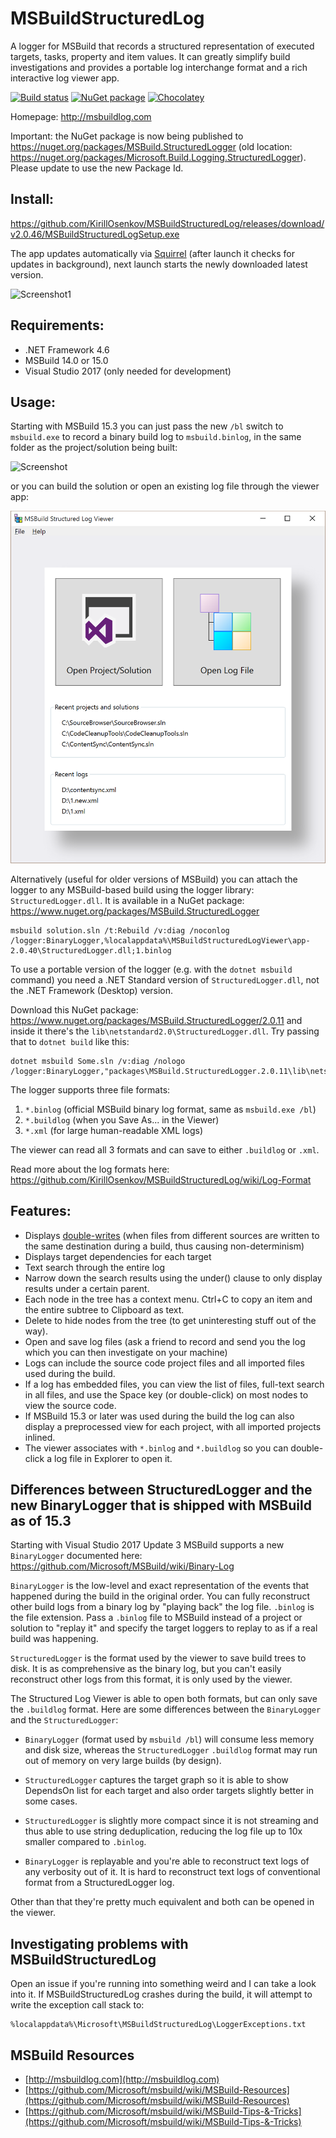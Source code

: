 # MSBuildStructuredLog
A logger for MSBuild that records a structured representation of executed targets, tasks, property and item values. It can greatly simplify build investigations and provides a portable log interchange format and a rich interactive log viewer app.

[![Build status](https://ci.appveyor.com/api/projects/status/v7vwgphs239i14ya?svg=true)](https://ci.appveyor.com/project/KirillOsenkov/msbuildstructuredlog)
[![NuGet package](https://img.shields.io/nuget/v/MSBuild.StructuredLogger.svg)](https://nuget.org/packages/MSBuild.StructuredLogger)
[![Chocolatey](https://img.shields.io/chocolatey/v/msbuild-structured-log-viewer.svg)](https://chocolatey.org/packages/msbuild-structured-log-viewer)

Homepage: http://msbuildlog.com

Important: the NuGet package is now being published to https://nuget.org/packages/MSBuild.StructuredLogger (old location: https://nuget.org/packages/Microsoft.Build.Logging.StructuredLogger). Please update to use the new Package Id.

## Install:
https://github.com/KirillOsenkov/MSBuildStructuredLog/releases/download/v2.0.46/MSBuildStructuredLogSetup.exe

The app updates automatically via [Squirrel](https://github.com/Squirrel/Squirrel.Windows) (after launch it checks for updates in background), next launch starts the newly downloaded latest version.

![Screenshot1](http://msbuildlog.com/Screenshot1.png)

## Requirements:
 * .NET Framework 4.6
 * MSBuild 14.0 or 15.0
 * Visual Studio 2017 (only needed for development)

## Usage:

Starting with MSBuild 15.3 you can just pass the new `/bl` switch to `msbuild.exe` to record a binary build log to `msbuild.binlog`, in the same folder as the project/solution being built:

![Screenshot](http://msbuildlog.com/BinLogFromCommandLine.png)

or you can build the solution or open an existing log file through the viewer app:

![Screenshot2](/docs/Screenshot2.png)

Alternatively (useful for older versions of MSBuild) you can attach the logger to any MSBuild-based build using the logger library: `StructuredLogger.dll`. It is available in a NuGet package:
https://www.nuget.org/packages/MSBuild.StructuredLogger

```
msbuild solution.sln /t:Rebuild /v:diag /noconlog /logger:BinaryLogger,%localappdata%\MSBuildStructuredLogViewer\app-2.0.40\StructuredLogger.dll;1.binlog
```

To use a portable version of the logger (e.g. with the `dotnet msbuild` command) you need a .NET Standard version of `StructuredLogger.dll`, not the .NET Framework (Desktop) version.

Download this NuGet package: https://www.nuget.org/packages/MSBuild.StructuredLogger/2.0.11
and inside it there's the `lib\netstandard2.0\StructuredLogger.dll`. Try passing that to `dotnet build` like this:
```
dotnet msbuild Some.sln /v:diag /nologo /logger:BinaryLogger,"packages\MSBuild.StructuredLogger.2.0.11\lib\netstandard2.0\StructuredLogger.dll";"C:\Users\SomeUser\Desktop\binarylog.binlog"
```

The logger supports three file formats:

 1. `*.binlog` (official MSBuild binary log format, same as `msbuild.exe /bl`)
 2. `*.buildlog` (when you Save As... in the Viewer)
 3. `*.xml` (for large human-readable XML logs)
 
The viewer can read all 3 formats and can save to either `.buildlog` or `.xml`.

Read more about the log formats here:
https://github.com/KirillOsenkov/MSBuildStructuredLog/wiki/Log-Format

## Features:

 * Displays [double-writes](https://github.com/KirillOsenkov/MSBuildStructuredLog/wiki/Double%20write%20detection) (when files from different sources are written to the same destination during a build, thus causing non-determinism)
 * Displays target dependencies for each target
 * Text search through the entire log
 * Narrow down the search results using the under() clause to only display results under a certain parent.
 * Each node in the tree has a context menu. Ctrl+C to copy an item and the entire subtree to Clipboard as text.
 * Delete to hide nodes from the tree (to get uninteresting stuff out of the way).
 * Open and save log files (ask a friend to record and send you the log which you can then investigate on your machine)
 * Logs can include the source code project files and all imported files used during the build.
 * If a log has embedded files, you can view the list of files, full-text search in all files, and use the Space key (or double-click) on most nodes to view the source code.
 * If MSBuild 15.3 or later was used during the build the log can also display a preprocessed view for each project, with all imported projects inlined.
 * The viewer associates with `*.binlog` and `*.buildlog` so you can double-click a log file in Explorer to open it.

## Differences between StructuredLogger and the new BinaryLogger that is shipped with MSBuild as of 15.3

Starting with Visual Studio 2017 Update 3 MSBuild supports a new `BinaryLogger` documented here:
https://github.com/Microsoft/MSBuild/wiki/Binary-Log

`BinaryLogger` is the low-level and exact representation of the events that happened during the build in the original order. You can fully reconstruct other build logs from a binary log by "playing back" the log file. `.binlog` is the file extension. Pass a `.binlog` file to MSBuild instead of a project or solution to "replay it" and specify the target loggers to replay to as if a real build was happening.

`StructuredLogger` is the format used by the viewer to save build trees to disk. It is as comprehensive as the binary log, but you can't easily reconstruct other logs from this format, it is only used by the viewer.

The Structured Log Viewer is able to open both formats, but can only save the `.buildlog` format. Here are some differences between the `BinaryLogger` and the `StructuredLogger`:

 * `BinaryLogger` (format used by `msbuild /bl`) will consume less memory and disk size, whereas the `StructuredLogger` `.buildlog` format may run out of memory on very large builds (by design).

 * `StructuredLogger` captures the target graph so it is able to show DependsOn list for each target and also order targets slightly better in some cases.

 * `StructuredLogger` is slightly more compact since it is not streaming and thus able to use string deduplication, reducing the log file up to 10x smaller compared to `.binlog`.

 * `BinaryLogger` is replayable and you're able to reconstruct text logs of any verbosity out of it. It is hard to reconstruct text logs of conventional format from a StructuredLogger log.

Other than that they're pretty much equivalent and both can be opened in the viewer.

## Investigating problems with MSBuildStructuredLog

Open an issue if you're running into something weird and I can take a look into it. If MSBuildStructuredLog crashes during the build, it will attempt to write the exception call stack to:

```
%localappdata%\Microsoft\MSBuildStructuredLog\LoggerExceptions.txt
```

## MSBuild Resources
 * [http://msbuildlog.com](http://msbuildlog.com)
 * [https://github.com/Microsoft/msbuild/wiki/MSBuild-Resources](https://github.com/Microsoft/msbuild/wiki/MSBuild-Resources)
 * [https://github.com/Microsoft/msbuild/wiki/MSBuild-Tips-&-Tricks](https://github.com/Microsoft/msbuild/wiki/MSBuild-Tips-&-Tricks)
